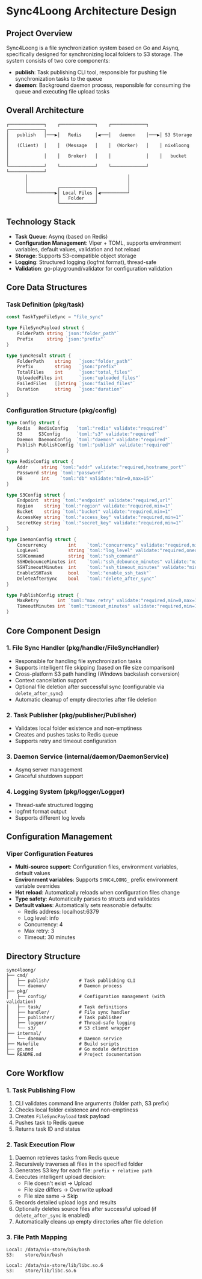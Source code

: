 # Sync4Loong Architecture Design

## Project Overview

Sync4Loong is a file synchronization system based on Go and Asynq, specifically designed for synchronizing local folders to S3 storage. The system consists of two core components:

- **publish**: Task publishing CLI tool, responsible for pushing file synchronization tasks to the queue
- **daemon**: Background daemon process, responsible for consuming the queue and executing file upload tasks

## Overall Architecture

```
┌─────────────┐    ┌─────────────┐    ┌─────────────┐    ┌─────────────┐
│   publish   │───▶│   Redis     │◀───│   daemon    │───▶│ S3 Storage  │
│   (Client)  │    │  (Message   │    │  (Worker)   │    │ nix4loong   │
│             │    │   Broker)   │    │             │    │   bucket    │
└─────────────┘    └─────────────┘    └─────────────┘    └─────────────┘
       │                                     │
       │                                     │
       │           ┌─────────────┐           │
       └──────────▶│ Local Files │◀──────────┘
                   │   Folder    │
                   └─────────────┘
```

## Technology Stack

- **Task Queue**: Asynq (based on Redis)
- **Configuration Management**: Viper + TOML, supports environment variables, default values, validation and hot reload
- **Storage**: Supports S3-compatible object storage
- **Logging**: Structured logging (logfmt format), thread-safe
- **Validation**: go-playground/validator for configuration validation

## Core Data Structures

### Task Definition (pkg/task)

```go
const TaskTypeFileSync = "file_sync"

type FileSyncPayload struct {
    FolderPath string `json:"folder_path"`
    Prefix     string `json:"prefix"`
}

type SyncResult struct {
    FolderPath    string   `json:"folder_path"`
    Prefix        string   `json:"prefix"`
    TotalFiles    int      `json:"total_files"`
    UploadedFiles int      `json:"uploaded_files"`
    FailedFiles   []string `json:"failed_files"`
    Duration      string   `json:"duration"`
}
```

### Configuration Structure (pkg/config)

```go
type Config struct {
    Redis   RedisConfig   `toml:"redis" validate:"required"`
    S3      S3Config      `toml:"s3" validate:"required"`
    Daemon  DaemonConfig  `toml:"daemon" validate:"required"`
    Publish PublishConfig `toml:"publish" validate:"required"`
}

type RedisConfig struct {
    Addr     string `toml:"addr" validate:"required,hostname_port"`
    Password string `toml:"password"`
    DB       int    `toml:"db" validate:"min=0,max=15"`
}

type S3Config struct {
    Endpoint  string `toml:"endpoint" validate:"required,url"`
    Region    string `toml:"region" validate:"required,min=1"`
    Bucket    string `toml:"bucket" validate:"required,min=1"`
    AccessKey string `toml:"access_key" validate:"required,min=1"`
    SecretKey string `toml:"secret_key" validate:"required,min=1"`
}

type DaemonConfig struct {
    Concurrency        int    `toml:"concurrency" validate:"required,min=1,max=100"`
    LogLevel           string `toml:"log_level" validate:"required,oneof=debug info warn error fatal"`
    SSHCommand         string `toml:"ssh_command"`
    SSHDebounceMinutes int    `toml:"ssh_debounce_minutes" validate:"min=1"`
    SSHTimeoutMinutes  int    `toml:"ssh_timeout_minutes" validate:"min=1"`
    EnableSSHTask      bool   `toml:"enable_ssh_task"`
    DeleteAfterSync    bool   `toml:"delete_after_sync"`
}

type PublishConfig struct {
    MaxRetry       int `toml:"max_retry" validate:"required,min=0,max=10"`
    TimeoutMinutes int `toml:"timeout_minutes" validate:"required,min=1,max=1440"`
}
```

## Core Component Design

### 1. File Sync Handler (pkg/handler/FileSyncHandler)

- Responsible for handling file synchronization tasks
- Supports intelligent file skipping (based on file size comparison)
- Cross-platform S3 path handling (Windows backslash conversion)
- Context cancellation support
- Optional file deletion after successful sync (configurable via `delete_after_sync`)
- Automatic cleanup of empty directories after file deletion

### 2. Task Publisher (pkg/publisher/Publisher)

- Validates local folder existence and non-emptiness
- Creates and pushes tasks to Redis queue
- Supports retry and timeout configuration

### 3. Daemon Service (internal/daemon/DaemonService)

- Asynq server management
- Graceful shutdown support

### 4. Logging System (pkg/logger/Logger)

- Thread-safe structured logging
- logfmt format output
- Supports different log levels

## Configuration Management

### Viper Configuration Features

- **Multi-source support**: Configuration files, environment variables, default values
- **Environment variables**: Supports `SYNC4LOONG_` prefix environment variable overrides
- **Hot reload**: Automatically reloads when configuration files change
- **Type safety**: Automatically parses to structs and validates
- **Default values**: Automatically sets reasonable defaults:
  - Redis address: localhost:6379
  - Log level: info
  - Concurrency: 4
  - Max retry: 3
  - Timeout: 30 minutes

## Directory Structure

```
sync4loong/
├── cmd/
│   ├── publish/           # Task publishing CLI
│   └── daemon/            # Daemon process
├── pkg/
│   ├── config/            # Configuration management (with validation)
│   ├── task/              # Task definitions
│   ├── handler/           # File sync handler
│   ├── publisher/         # Task publisher
│   ├── logger/            # Thread-safe logging
│   └── s3/                # S3 client wrapper
├── internal/
│   └── daemon/            # Daemon service
├── Makefile               # Build scripts
├── go.mod                 # Go module definition
└── README.md              # Project documentation
```

## Core Workflow

### 1. Task Publishing Flow

1. CLI validates command line arguments (folder path, S3 prefix)
2. Checks local folder existence and non-emptiness
3. Creates `FileSyncPayload` task payload
4. Pushes task to Redis queue
5. Returns task ID and status

### 2. Task Execution Flow

1. Daemon retrieves tasks from Redis queue
2. Recursively traverses all files in the specified folder
3. Generates S3 key for each file: `prefix + relative path`
4. Executes intelligent upload decision:
   - File doesn't exist → Upload
   - File size differs → Overwrite upload
   - File size same → Skip
5. Records detailed upload logs and results
6. Optionally deletes source files after successful upload (if `delete_after_sync` is enabled)
7. Automatically cleans up empty directories after file deletion

### 3. File Path Mapping

```
Local: /data/nix-store/bin/bash
S3:    store/bin/bash

Local: /data/nix-store/lib/libc.so.6
S3:    store/lib/libc.so.6
```
